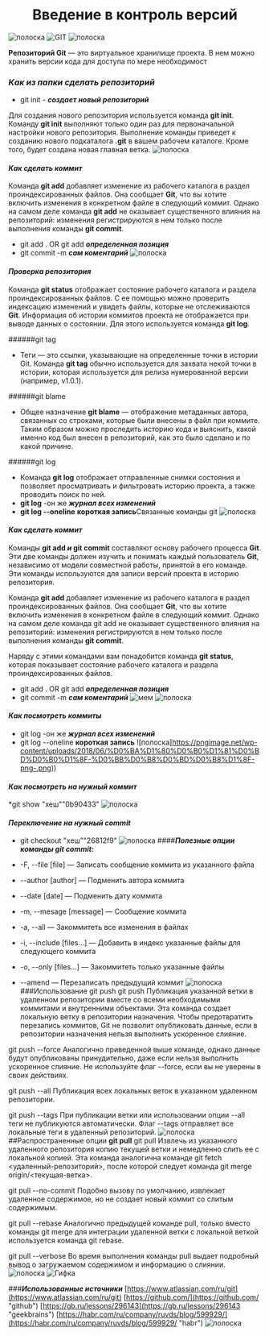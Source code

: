 <h1 style="text-align: center;"> Введение в контроль версий</h1>


![полоска](https://pngimage.net/wp-content/uploads/2018/06/%D0%BA%D1%80%D0%B0%D1%81%D0%BD%D0%B0%D1%8F-%D0%BB%D0%B8%D0%BD%D0%B8%D1%8F-png-.png)
![GIT](https://avatars.dzeninfra.ru/get-zen_doc/4790423/pub_608ab9c01037af4f21d3d4ac_608abcb234055e2cb3e830a5/scale_1200)
![полоска](https://pngimage.net/wp-content/uploads/2018/06/%D0%BA%D1%80%D0%B0%D1%81%D0%BD%D0%B0%D1%8F-%D0%BB%D0%B8%D0%BD%D0%B8%D1%8F-png-.png)


__Репозиторий Git__ — это виртуальное хранилище проекта. В нем можно хранить версии кода для доступа по мере необходимост
### ***Как из папки сделать репозиторий***

* git init - ***создает новый репозиторий***

Для создания нового репозитория используется команда **git init**. Команду __git init__ выполняют только один раз для первоначальной настройки нового репозитория. Выполнение команды приведет к созданию нового подкаталога **.git** в вашем рабочем каталоге. Кроме того, будет создана новая главная ветка.
![полоска](https://pngimage.net/wp-content/uploads/2018/06/%D0%BA%D1%80%D0%B0%D1%81%D0%BD%D0%B0%D1%8F-%D0%BB%D0%B8%D0%BD%D0%B8%D1%8F-png-.png)
#### ***Как сделать коммит***
Команда __git add__ добавляет изменение из рабочего каталога в раздел проиндексированных файлов. Она сообщает __Git__, что вы хотите включить изменения в конкретном файле в следующий коммит. Однако на самом деле команда __git add__ не оказывает существенного влияния на репозиторий: изменения регистрируются в нем только после выполнения команды **git commit**.




* git add . OR git add ***определенная позиция***
* git commit -m ***сам коментарий***
![полоска](https://pngimage.net/wp-content/uploads/2018/06/%D0%BA%D1%80%D0%B0%D1%81%D0%BD%D0%B0%D1%8F-%D0%BB%D0%B8%D0%BD%D0%B8%D1%8F-png-.png)
#### ***Проверка репозитория*** 
Команда **git status** отображает состояние рабочего каталога и раздела проиндексированных файлов. С ее помощью можно проверить индексацию изменений и увидеть файлы, которые не отслеживаются **Git**. Информация об истории коммитов проекта не отображается при выводе данных о состоянии. Для этого используется команда **git log**.

######git tag

 * Теги — это ссылки, указывающие на определенные точки в истории Git. Команда **git tag** обычно используется для захвата некой точки в истории, которая используется для релиза нумерованной версии (например, v1.0.1).

######git blame
* Общее назначение **git blame** — отображение метаданных автора, связанных со строками, которые были внесены в файл при коммите. Таким образом можно проследить историю кода и выяснить, какой именно код был внесен в репозиторий, как это было сделано и по какой причине.

######git log
* Команда **git log** отображает отправленные снимки состояния и позволяет просматривать и фильтровать историю проекта, а также проводить поиск по ней.
* **git log** -он же ***журнал всех изменений***
* **git log --oneline** **короткая запись**Связанные команды git
![полоска](https://pngimage.net/wp-content/uploads/2018/06/%D0%BA%D1%80%D0%B0%D1%81%D0%BD%D0%B0%D1%8F-%D0%BB%D0%B8%D0%BD%D0%B8%D1%8F-png-.png)
#### ***Как сделать коммит***
Команды __git add *и* git commit__ составляют основу рабочего процесса **Git**. Эти две команды должен изучить и понимать каждый пользователь **Git**, независимо от модели совместной работы, принятой в его команде. Эти команды используются для записи версий проекта в историю репозитория.

Команда **git add** добавляет изменение из рабочего каталога в раздел проиндексированных файлов. Она сообщает **Git**, что вы хотите включить изменения в конкретном файле в следующий коммит. Однако на самом деле команда git add не оказывает существенного влияния на репозиторий: изменения регистрируются в нем только после выполнения команды **git commit**.

Наряду с этими командами вам понадобится команда **git status**, которая показывает состояние рабочего каталога и раздела проиндексированных файлов.
* git add . OR git add ***определенная позиция***
* git commit -m ***сам коментарий*** 
![мем](https://res.cloudinary.com/teepublic/image/private/s--9V6MVW6r--/t_Resized%20Artwork/c_fit,g_north_west,h_954,w_954/co_191919,e_outline:48/co_191919,e_outline:inner_fill:48/co_ffffff,e_outline:48/co_ffffff,e_outline:inner_fill:48/co_bbbbbb,e_outline:3:1000/c_mpad,g_center,h_1260,w_1260/b_rgb:eeeeee/c_limit,f_auto,h_630,q_90,w_630/v1508919376/production/designs/1998607_1.jpg)
![полоска](https://pngimage.net/wp-content/uploads/2018/06/%D0%BA%D1%80%D0%B0%D1%81%D0%BD%D0%B0%D1%8F-%D0%BB%D0%B8%D0%BD%D0%B8%D1%8F-png-.png)
#### ***Как посмотреть коммиты*** 
* git log -он же ***журнал всех изменений***
* git log --oneline **короткая запись**
![полоска]https://pngimage.net/wp-content/uploads/2018/06/%D0%BA%D1%80%D0%B0%D1%81%D0%BD%D0%B0%D1%8F-%D0%BB%D0%B8%D0%BD%D0%B8%D1%8F-png-.png))
#### ***Как посмотреть на нужный коммит***
*git show "хеш""0b90433"
    ![полоска](https://pngimage.net/wp-content/uploads/2018/06/%D0%BA%D1%80%D0%B0%D1%81%D0%BD%D0%B0%D1%8F-%D0%BB%D0%B8%D0%BD%D0%B8%D1%8F-png-.png)
#### ***Переключение на нужный commit***
* git checkout "хеш""26812f9"
![полоска](https://pngimage.net/wp-content/uploads/2018/06/%D0%BA%D1%80%D0%B0%D1%81%D0%BD%D0%B0%D1%8F-%D0%BB%D0%B8%D0%BD%D0%B8%D1%8F-png-.png)
####***Полезные опции команды git commit:***

* -F, --file [file] — Записать сообщение коммита из указанного файла
* --author [author] — Подменить автора коммита
* --date [date] — Подменить дату коммита
* -m, --mesage [message] — Сообщение коммита
* -a, --all — Закоммитеть все изменения в файлах
* -i, --include [files...] — Добавить в индекс указанные файлы для следующего коммита
* -o, --only [files...] — Закоммитеть только указанные файлы
* --amend — Перезаписать предыдущий коммит
![полоска](https://pngimage.net/wp-content/uploads/2018/06/%D0%BA%D1%80%D0%B0%D1%81%D0%BD%D0%B0%D1%8F-%D0%BB%D0%B8%D0%BD%D0%B8%D1%8F-png-.png)
###Использование git push
git push <remote> <branch>
Публикация указанной ветки в удаленном репозитории вместе со всеми необходимыми коммитами и внутренними объектами. Эта команда создает локальную ветку в репозитории назначения. Чтобы предотвратить перезапись коммитов, Git не позволит опубликовать данные, если в репозитории назначения нельзя выполнить ускоренное слияние.

git push <remote> --force
Аналогично приведенной выше команде, однако данные будут опубликованы принудительно, даже если нельзя выполнить ускоренное слияние. Не используйте флаг --force, если вы не уверены в своих действиях.

git push <remote> --all
Публикация всех локальных веток в указанном удаленном репозитории.

git push <remote> --tags
При публикации ветки или использовании опции --all теги не публикуются автоматически. Флаг --tags отправляет все локальные теги в удаленный репозиторий.
![полоска](https://pngimage.net/wp-content/uploads/2018/06/%D0%BA%D1%80%D0%B0%D1%81%D0%BD%D0%B0%D1%8F-%D0%BB%D0%B8%D0%BD%D0%B8%D1%8F-png-.png)
##Распространенные опции **git pull**
git pull <remote>
Извлечь из указанного удаленного репозитория копию текущей ветки и немедленно слить ее с локальной копией. Эта команда аналогична команде git fetch <удаленный-репозиторий>, после которой следует команда git merge origin/<текущая-ветка>.

git pull --no-commit <remote>
Подобно вызову по умолчанию, извлекает удаленное содержимое, но не создает новый коммит со слитым содержимым.

git pull --rebase <remote>
Аналогично предыдущей команде pull, только вместо команды git merge для интеграции удаленной ветки с локальной веткой используется команда git rebase.

git pull --verbose
Во время выполнения команды pull выдает подробный вывод о загружаемом содержимом и информацию о слиянии.
![полоска](https://pngimage.net/wp-content/uploads/2018/06/%D0%BA%D1%80%D0%B0%D1%81%D0%BD%D0%B0%D1%8F-%D0%BB%D0%B8%D0%BD%D0%B8%D1%8F-png-.png)
![Гифка](https://thumbs.gfycat.com/CheeryInconsequentialFrilledlizard-size_restricted.gif)

###***Использованные источники***
[https://www.atlassian.com/ru/git](https://www.atlassian.com/ru/git)
[https://github.com/](https://github.com/ "github")
[https://gb.ru/lessons/296143](https://gb.ru/lessons/296143 "geekbrains")
[https://habr.com/ru/company/ruvds/blog/599929/](https://habr.com/ru/company/ruvds/blog/599929/ "habr")
![полоска](https://pngimage.net/wp-content/uploads/2018/06/%D0%BA%D1%80%D0%B0%D1%81%D0%BD%D0%B0%D1%8F-%D0%BB%D0%B8%D0%BD%D0%B8%D1%8F-png-.png)